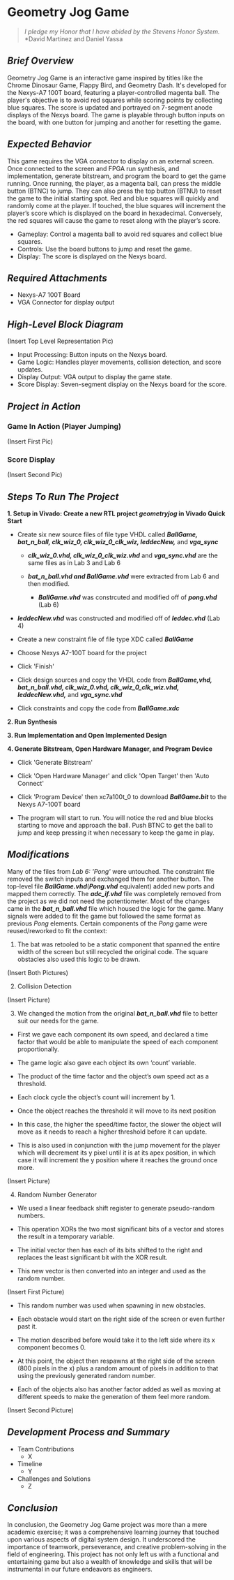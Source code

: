# Geometry Jog Game
> *I pledge my Honor that I have abided by the Stevens Honor System.*
> *David Martinez and Daniel Yassa

## *Brief Overview*
Geometry Jog Game is an interactive game inspired by titles like the Chrome Dinosaur Game, Flappy Bird, and Geometry Dash. It's developed for the Nexys-A7 100T board, featuring a player-controlled magenta ball. The player's objective is to avoid red squares while scoring points by collecting blue squares. The score is updated and portrayed on 7-segment anode displays of the Nexys board. The game is playable through button inputs on the board, with one button for jumping and another for resetting the game.

## *Expected Behavior*
This game requires the VGA connector to display on an external screen. Once connected to the screen and FPGA run synthesis, and implementation, generate bitstream, and program the board to get the game running. Once running, the player, as a magenta ball, can press the middle button (BTNC) to jump. They can also press the top button (BTNU) to reset the game to the initial starting spot. Red and blue squares will quickly and randomly come at the player. If touched, the blue squares will increment the player’s score which is displayed on the board in hexadecimal. Conversely, the red squares will cause the game to reset along with the player’s score. 
  * Gameplay: Control a magenta ball to avoid red squares and collect blue squares.
  * Controls: Use the board buttons to jump and reset the game.
  * Display: The score is displayed on the Nexys board.

## *Required Attachments*
* Nexys-A7 100T Board
* VGA Connector for display output

## *High-Level Block Diagram*
(Insert Top Level Representation Pic)

* Input Processing: Button inputs on the Nexys board.
* Game Logic: Handles player movements, collision detection, and score updates.
* Display Output: VGA output to display the game state.
* Score Display: Seven-segment display on the Nexys board for the score.


## *Project in Action*

### Game In Action (Player Jumping)
(Insert First Pic)

### Score Display
(Insert Second Pic)

## *Steps To Run The Project*

**1. Setup in Vivado: Create a new RTL project *geometryjog* in Vivado Quick Start**
   
   * Create six new source files of file type VHDL called ***BallGame, bat_n_ball, clk_wiz_0, clk_wiz_0_clk_wiz, leddecNew,*** and ***vga_sync***
     
     * ***clk_wiz_0.vhd, clk_wiz_0_clk_wiz.vhd*** and ***vga_sync.vhd*** are the same files as in Lab 3 and Lab 6
       
     * ***bat_n_ball.vhd and BallGame.vhd*** were extracted from Lab 6 and then modified.
       
       * ***BallGame.vhd*** was constrcuted and modified off of ***pong.vhd*** (Lab 6)
         
   * ***leddecNew.vhd*** was constructed and modified off of ***leddec.vhd*** (Lab 4)
  
   * Create a new constraint file of file type XDC called ***BallGame***
  
   * Choose Nexys A7-100T board for the project
  
   * Click 'Finish'
  
   * Click design sources and copy the VHDL code from ***BallGame,vhd, bat_n_ball.vhd, clk_wiz_0.vhd, clk_wiz_0_clk_wiz.vhd, leddecNew.vhd,*** and ***vga_sync.vhd***
  
   * Click constraints and copy the code from ***BallGame.xdc***
     
**2. Run Synthesis**

**3. Run Implementation and Open Implemented Design**

**4. Generate Bitstream, Open Hardware Manager, and Program Device**

  * Click 'Generate Bitstream'
    
  * Click 'Open Hardware Manager' and click 'Open Target' then 'Auto Connect'

  * Click 'Program Device' then xc7a100t_0 to download ***BallGame.bit*** to the Nexys A7-100T board

  * The program will start to run. You will notice the red and blue blocks starting to move and approach the ball. Push BTNC to get the ball to jump and keep pressing it when necessary to keep the game in play.

## *Modifications*
Many of the files from *Lab 6: 'Pong'* were untouched. The constraint file removed the switch inputs and exchanged them for another button. The top-level file ***BallGame.vhd***(***Pong.vhd*** equivalent) added new ports and mapped them correctly. The ***adc_if.vhd*** file was completely removed from the project as we did not need the potentiometer. Most of the changes came in the ***bat_n_ball.vhd*** file which housed the logic for the game. Many signals were added to fit the game but followed the same format as previous *Pong* elements. Certain components of the *Pong* game were reused/reworked to fit the context:

1. The bat was retooled to be a static component that spanned the entire width of the screen but still recycled the original code. The square obstacles also used this logic to be drawn.

(Insert Both Pictures)

2.  Collision Detection

(Insert Picture)

3.  We changed the motion from the original ***bat_n_ball.vhd*** file to better suit our needs for the game.
   
 * First we gave each component its own speed, and declared a time factor that would be able to manipulate the speed of each component proportionally.

 * The game logic also gave each object its own ‘count’ variable.
   
 * The product of the time factor and the object’s own speed act as a threshold.
   
 * Each clock cycle the object’s count will increment by 1.
   
 * Once the object reaches the threshold it will move to its next position
   
 * In this case, the higher the speed/time factor, the slower the object will move as it needs to reach a higher threshold before it can update.
   
 * This is also used in conjunction with the jump movement for the player which will decrement its y pixel until it is at its apex position, in which case it will increment the y position where it reaches the ground once more.

(Insert Picture)

4. Random Number Generator

 * We used a linear feedback shift register to generate pseudo-random numbers.
   
 * This operation XORs the two most significant bits of a vector and stores the result in a temporary variable.
   
 * The initial vector then has each of its bits shifted to the right and replaces the least significant bit with the XOR result.
   
 * This new vector is then converted into an integer and used as the random number.

 (Insert First Picture)

 * This random number was used when spawning in new obstacles.
 
 * Each obstacle would start on the right side of the screen or even further past it.
 
 * The motion described before would take it to the left side where its x component becomes 0.
 
 * At this point, the object then respawns at the right side of the screen (800 pixels in the x) plus a random amount of pixels in addition to that using the previously generated random number.
 
 * Each of the objects also has another factor added as well as moving at different speeds to make the generation of them feel more random.


(Insert Second Picture)

## *Development Process and Summary*
 * Team Contributions
   * X
 * Timeline
   * Y
 * Challenges and Solutions
   * Z

## *Conclusion*

In conclusion, the Geometry Jog Game project was more than a mere academic exercise; it was a comprehensive learning journey that touched upon various aspects of digital system design. It underscored the importance of teamwork, perseverance, and creative problem-solving in the field of engineering. This project has not only left us with a functional and entertaining game but also a wealth of knowledge and skills that will be instrumental in our future endeavors as engineers.
